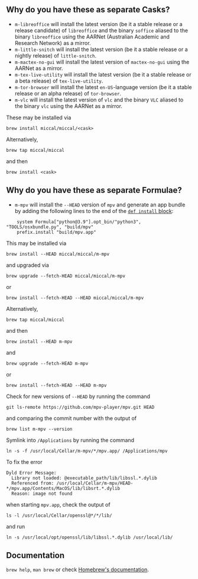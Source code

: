 ## Why do you have these as separate Casks?

* `m-libreoffice` will install the latest version (be it a stable release or a release candidate) of `libreoffice` and the binary `soffice` aliased to the binary `libreoffice` using the AARNet (Australian Academic and Research Network) as a mirror.
* `m-little-snitch` will install the latest version (be it a stable release or a nightly release) of `little-snitch`.
* `m-mactex-no-gui` will install the latest version of `mactex-no-gui` using the AARNet as a mirror.
* `m-tex-live-utility` will install the latest version (be it a stable release or a beta release) of `tex-live-utility`.
* `m-tor-browser` will install the latest `en-US`-language version (be it a stable release or an alpha release) of `tor-browser`.
* `m-vlc` will install the latest version of `vlc` and the binary `VLC` aliased to the binary `vlc` using the AARNet as a mirror.

These may be installed via

`brew install miccal/miccal/<cask>`

Alternatively,

`brew tap miccal/miccal`

and then

`brew install <cask>`

## Why do you have these as separate Formulae?

* `m-mpv` will install the `--HEAD` version of `mpv` and generate an app bundle by adding the following lines to the end of the [`def install` block](https://github.com/Homebrew/homebrew-core/blob/master/Formula/mpv.rb):
```
    system Formula["python@3.9"].opt_bin/"python3", "TOOLS/osxbundle.py", "build/mpv"
    prefix.install "build/mpv.app"
```

This may be installed via

`brew install --HEAD miccal/miccal/m-mpv`

and upgraded via

`brew upgrade --fetch-HEAD miccal/miccal/m-mpv`

or

`brew install --fetch-HEAD --HEAD miccal/miccal/m-mpv`

Alternatively,

`brew tap miccal/miccal`

and then

`brew install --HEAD m-mpv`

and

`brew upgrade --fetch-HEAD m-mpv`

or

`brew install --fetch-HEAD --HEAD m-mpv`

Check for new versions of `--HEAD` by running the command

`git ls-remote https://github.com/mpv-player/mpv.git HEAD`

and comparing the commit number with the output of

`brew list m-mpv --version`

Symlink into `/Applications` by running the command

`ln -s -f /usr/local/Cellar/m-mpv/*/mpv.app/ /Applications/mpv`

To fix the error
```
Dyld Error Message:
  Library not loaded: @executable_path/lib/libssl.*.dylib
  Referenced from: /usr/local/Cellar/m-mpv/HEAD-*/mpv.app/Contents/MacOS/lib/libsrt.*.dylib
  Reason: image not found
```
when starting `mpv.app`, check the output of

`ls -l /usr/local/Cellar/openssl@*/*/lib/`

and run

`ln -s /usr/local/opt/openssl/lib/libssl.*.dylib /usr/local/lib/`

## Documentation

`brew help`, `man brew` or check [Homebrew's documentation](https://docs.brew.sh).

